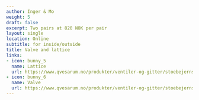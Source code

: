 ```yaml
---
author: Inger & Mo
weight: 5
draft: false
excerpt: Two pairs at 820 NOK per pair 
layout: single
location: Online
subtitle: for inside/outside
title: Valve and lattice
links:
- icon: bunny_5
  name: Lattice
  url: https://www.qvesarum.no/produkter/ventiler-og-gitter/stoebejernsventiler/ventilgitter-120-x-120-mm/
- icon: bunny_6
  name: Valve
  url: https://www.qvesarum.no/produkter/ventiler-og-gitter/stoebejernsventiler/svingventil-110-mm-med-stuss/
---
```


